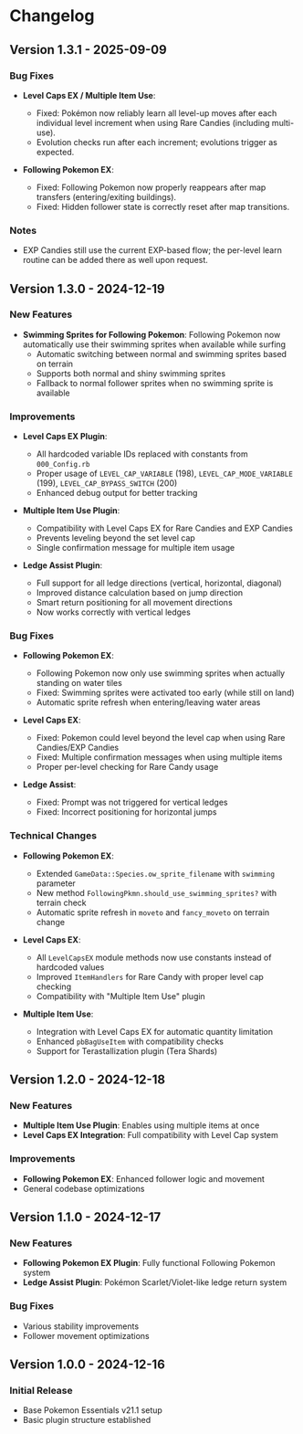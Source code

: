 # Changelog

## Version 1.3.1 - 2025-09-09

### Bug Fixes
- **Level Caps EX / Multiple Item Use**:
  - Fixed: Pokémon now reliably learn all level-up moves after each individual level increment when using Rare Candies (including multi-use).
  - Evolution checks run after each increment; evolutions trigger as expected.

- **Following Pokemon EX**:
  - Fixed: Following Pokemon now properly reappears after map transfers (entering/exiting buildings).
  - Fixed: Hidden follower state is correctly reset after map transitions.

### Notes
- EXP Candies still use the current EXP-based flow; the per-level learn routine can be added there as well upon request.

## Version 1.3.0 - 2024-12-19

### New Features
- **Swimming Sprites for Following Pokemon**: Following Pokemon now automatically use their swimming sprites when available while surfing
  - Automatic switching between normal and swimming sprites based on terrain
  - Supports both normal and shiny swimming sprites
  - Fallback to normal follower sprites when no swimming sprite is available

### Improvements
- **Level Caps EX Plugin**: 
  - All hardcoded variable IDs replaced with constants from `000_Config.rb`
  - Proper usage of `LEVEL_CAP_VARIABLE` (198), `LEVEL_CAP_MODE_VARIABLE` (199), `LEVEL_CAP_BYPASS_SWITCH` (200)
  - Enhanced debug output for better tracking

- **Multiple Item Use Plugin**:
  - Compatibility with Level Caps EX for Rare Candies and EXP Candies
  - Prevents leveling beyond the set level cap
  - Single confirmation message for multiple item usage

- **Ledge Assist Plugin**:
  - Full support for all ledge directions (vertical, horizontal, diagonal)
  - Improved distance calculation based on jump direction
  - Smart return positioning for all movement directions
  - Now works correctly with vertical ledges

### Bug Fixes
- **Following Pokemon EX**: 
  - Following Pokemon now only use swimming sprites when actually standing on water tiles
  - Fixed: Swimming sprites were activated too early (while still on land)
  - Automatic sprite refresh when entering/leaving water areas

- **Level Caps EX**: 
  - Fixed: Pokemon could level beyond the level cap when using Rare Candies/EXP Candies
  - Fixed: Multiple confirmation messages when using multiple items
  - Proper per-level checking for Rare Candy usage

- **Ledge Assist**: 
  - Fixed: Prompt was not triggered for vertical ledges
  - Fixed: Incorrect positioning for horizontal jumps

### Technical Changes
- **Following Pokemon EX**:
  - Extended `GameData::Species.ow_sprite_filename` with `swimming` parameter
  - New method `FollowingPkmn.should_use_swimming_sprites?` with terrain check
  - Automatic sprite refresh in `moveto` and `fancy_moveto` on terrain change

- **Level Caps EX**:
  - All `LevelCapsEX` module methods now use constants instead of hardcoded values
  - Improved `ItemHandlers` for Rare Candy with proper level cap checking
  - Compatibility with "Multiple Item Use" plugin

- **Multiple Item Use**:
  - Integration with Level Caps EX for automatic quantity limitation
  - Enhanced `pbBagUseItem` with compatibility checks
  - Support for Terastallization plugin (Tera Shards)

## Version 1.2.0 - 2024-12-18

### New Features
- **Multiple Item Use Plugin**: Enables using multiple items at once
- **Level Caps EX Integration**: Full compatibility with Level Cap system

### Improvements
- **Following Pokemon EX**: Enhanced follower logic and movement
- General codebase optimizations

## Version 1.1.0 - 2024-12-17

### New Features
- **Following Pokemon EX Plugin**: Fully functional Following Pokemon system
- **Ledge Assist Plugin**: Pokémon Scarlet/Violet-like ledge return system

### Bug Fixes
- Various stability improvements
- Follower movement optimizations

## Version 1.0.0 - 2024-12-16

### Initial Release
- Base Pokemon Essentials v21.1 setup
- Basic plugin structure established
